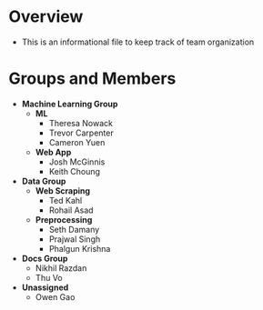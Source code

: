 # Overview
- This is  an informational file to keep track of team organization

# Groups and Members
- **Machine Learning Group**
  - **ML**
    - Theresa Nowack
    - Trevor Carpenter
    - Cameron Yuen 
  - **Web App**
    - Josh McGinnis
    - Keith Choung
- **Data Group**
  - **Web Scraping**
    - Ted Kahl
    - Rohail Asad
  - **Preprocessing**
    - Seth Damany
    - Prajwal Singh
    - Phalgun Krishna
- **Docs Group**
  - Nikhil Razdan
  - Thu Vo
- **Unassigned**
  - Owen Gao
